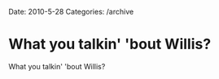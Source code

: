 Date: 2010-5-28
Categories: /archive

# What you talkin' 'bout Willis?

What you talkin' 'bout Willis?
